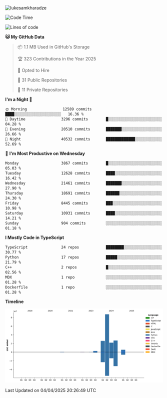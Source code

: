 <img src="https://komarev.com/ghpvc/?username=lukesamkharadze64&label=Profile%20Views&color=0e75b6&style=flat" alt="lukesamkharadze"/>

<!--START_SECTION:waka-->
![Code Time](http://img.shields.io/badge/Code%20Time-251%20hrs%202%20mins-blue)

![Lines of code](https://img.shields.io/badge/From%20Hello%20World%20I%27ve%20Written-168.9%20million%20lines%20of%20code-blue)

**🐱 My GitHub Data** 

> 📦 1.1 MB Used in GitHub's Storage 
 > 
> 🏆 323 Contributions in the Year 2025
 > 
> 💼 Opted to Hire
 > 
> 📜 31 Public Repositories 
 > 
> 🔑 11 Private Repositories 
 > 
**I'm a Night 🦉** 

```text
🌞 Morning                12589 commits       ████░░░░░░░░░░░░░░░░░░░░░   16.36 % 
🌆 Daytime                3296 commits        █░░░░░░░░░░░░░░░░░░░░░░░░   04.28 % 
🌃 Evening                20510 commits       ███████░░░░░░░░░░░░░░░░░░   26.66 % 
🌙 Night                  40532 commits       █████████████░░░░░░░░░░░░   52.69 % 
```
📅 **I'm Most Productive on Wednesday** 

```text
Monday                   3867 commits        █░░░░░░░░░░░░░░░░░░░░░░░░   05.03 % 
Tuesday                  12628 commits       ████░░░░░░░░░░░░░░░░░░░░░   16.42 % 
Wednesday                21461 commits       ███████░░░░░░░░░░░░░░░░░░   27.90 % 
Thursday                 18691 commits       ██████░░░░░░░░░░░░░░░░░░░   24.30 % 
Friday                   8445 commits        ███░░░░░░░░░░░░░░░░░░░░░░   10.98 % 
Saturday                 10931 commits       ████░░░░░░░░░░░░░░░░░░░░░   14.21 % 
Sunday                   904 commits         ░░░░░░░░░░░░░░░░░░░░░░░░░   01.18 % 
```


**I Mostly Code in TypeScript** 

```text
TypeScript               24 repos            ████████░░░░░░░░░░░░░░░░░   30.77 % 
Python                   17 repos            █████░░░░░░░░░░░░░░░░░░░░   21.79 % 
C++                      2 repos             █░░░░░░░░░░░░░░░░░░░░░░░░   02.56 % 
MDX                      1 repo              ░░░░░░░░░░░░░░░░░░░░░░░░░   01.28 % 
Dockerfile               1 repo              ░░░░░░░░░░░░░░░░░░░░░░░░░   01.28 % 
```



**Timeline**

![Lines of Code chart](https://raw.githubusercontent.com/LukeSamkharadze/LukeSamkharadze/main/assets/bar_graph.png)


 Last Updated on 04/04/2025 20:26:49 UTC
<!--END_SECTION:waka-->

<!--
[![Anurag's github stats](https://github-readme-stats.vercel.app/api?username=LukeSamkharadze&count_private=true&theme=dark&show_icons=true&custom_title=Github%20Stats)](https://github.com/anuraghazra/github-readme-stats)
[![willianrod's wakatime stats](https://github-readme-stats.vercel.app/api/wakatime?username=LukeSamkharadze&theme=dark&langs_count=9&custom_title=Weekly%20Stats)](https://github.com/anuraghazra/github-readme-stats)
[![Top Langs](https://github-readme-stats.vercel.app/api/top-langs/?username=LukeSamkharadze&theme=dark&langs_count=9&custom_title=Repositories)](https://github.com/anuraghazra/github-readme-stats)
<img alt="GitHub Stats" src="https://github-readme-stats.vercel.app/api?username=LukeSamkharadze&count_private=true&show_icons=true&include_all_commits=true&theme=dark">
-->
